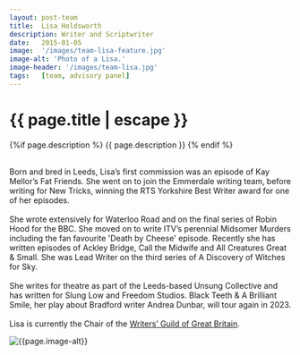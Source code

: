 ```yaml
---
layout: post-team
title:  Lisa Holdsworth
description: Writer and Scriptwriter
date:   2015-01-05
image:  '/images/team-lisa-feature.jpg'
image-alt: 'Photo of a Lisa.'
image-header: '/images/team-lisa.jpg'
tags:   [team, advisory panel]
---
```

<!-- begin hero -->
  <div class="container">
    <div class="row">
      <div class="col col-12">
        <div class="hero2__inner">
          <div class="hero2__left">
            <h1 class="post__title">{{ page.title | escape }}</h1>
          {%if page.description %}
            {{ page.description }}
          {% endif %}
          <br><br>
          <p>Born and bred in Leeds, Lisa’s first commission was an episode of Kay Mellor’s Fat Friends. She went on to join the Emmerdale writing team, before writing for New Tricks, winning the RTS Yorkshire Best Writer award for one of her episodes.
          <br><br>
          She wrote extensively for Waterloo Road and on the final series of Robin Hood for the BBC. She moved on to write ITV’s perennial Midsomer Murders including the fan favourite 'Death by Cheese' episode. Recently she has written episodes of Ackley Bridge, Call the Midwife and All Creatures Great & Small. She was Lead Writer on the third series of A Discovery of Witches for Sky.
          <br><br>
          She writes for theatre as part of the Leeds-based Unsung Collective and has written for Slung Low and Freedom Studios. Black Teeth & A Brilliant Smile, her play about Bradford writer Andrea Dunbar, will tour again in 2023. 
          <br><br>
          Lisa is currently the Chair of the <a href="https://writersguild.org.uk/">Writers’ Guild of Great Britain</a>.</p>
           </div>
          <div class="hero2__right">
              <img class="lazy" data-src="{{page.image-header}}" alt="{{page.image-alt}}">
        </div>
      </div>
    </div>
  </div>
